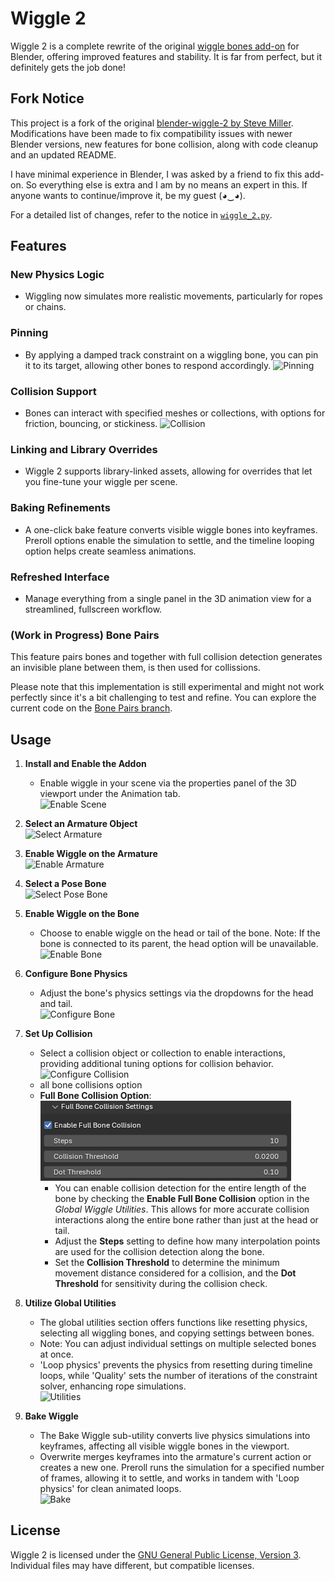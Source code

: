 # Wiggle 2

Wiggle 2 is a complete rewrite of the original [wiggle bones add-on](https://github.com/shteeve3d/blender-wiggle) for Blender, offering improved features and stability. It is far from perfect, but it definitely gets the job done!

## Fork Notice

This project is a fork of the original [blender-wiggle-2 by Steve Miller](https://github.com/shteeve3d/blender-wiggle-2). Modifications have been made to fix compatibility issues with newer Blender versions, new features for bone collision, along with code cleanup and an updated README. 

I have minimal experience in Blender, I was asked by a friend to fix this add-on. So everything else is extra and I am by no means an expert in this. If anyone wants to continue/improve it, be my guest (◕‿◕).

For a detailed list of changes, refer to the notice in [`wiggle_2.py`](./wiggle_2.py).

## Features

### New Physics Logic
- Wiggling now simulates more realistic movements, particularly for ropes or chains.

### Pinning
- By applying a damped track constraint on a wiggling bone, you can pin it to its target, allowing other bones to respond accordingly.
![Pinning](./images/pinning.png?raw=true "Pinning")

### Collision Support
- Bones can interact with specified meshes or collections, with options for friction, bouncing, or stickiness.
![Collision](./images/collision.png?raw=true "Collision")

### Linking and Library Overrides
- Wiggle 2 supports library-linked assets, allowing for overrides that let you fine-tune your wiggle per scene.

### Baking Refinements
- A one-click bake feature converts visible wiggle bones into keyframes. Preroll options enable the simulation to settle, and the timeline looping option helps create seamless animations.

### Refreshed Interface
- Manage everything from a single panel in the 3D animation view for a streamlined, fullscreen workflow.

### (Work in Progress) Bone Pairs
This feature pairs bones and together with full collision detection generates an invisible plane between them, is then used for collissions. 

Please note that this implementation is still experimental and might not work perfectly since it's a bit challenging to test and refine. You can explore the current code on the [Bone Pairs branch](https://github.com/Labhatorian/blender-wiggle-2/tree/bonepairs).

## Usage

1. **Install and Enable the Addon**
   - Enable wiggle in your scene via the properties panel of the 3D viewport under the Animation tab. \
   ![Enable Scene](./images/enable_scene.png?raw=true "Enable Scene")

2. **Select an Armature Object** \
   ![Select Armature](./images/select_armature.png?raw=true "Select Armature")

3. **Enable Wiggle on the Armature** \
   ![Enable Armature](./images/enable_armature.png?raw=true "Enable Armature")

4. **Select a Pose Bone** \
   ![Select Pose Bone](./images/select_pose_bone.png?raw=true "Select Pose Bone")

5. **Enable Wiggle on the Bone**
   - Choose to enable wiggle on the head or tail of the bone. Note: If the bone is connected to its parent, the head option will be unavailable. \
   ![Enable Bone](./images/enable_bone.png?raw=true "Enable Bone")

6. **Configure Bone Physics**
   - Adjust the bone's physics settings via the dropdowns for the head and tail. \
   ![Configure Bone](./images/configure_bone.png?raw=true "Configure Bone")

7. **Set Up Collision**
   - Select a collision object or collection to enable interactions, providing additional tuning options for collision behavior. \
   ![Configure Collision](./images/configure_collision.png?raw=true "Configure Collision")
   - all bone collisions option
   - **Full Bone Collision Option**: \
   ![Full Bone Collision Settings](./images/fullbone_collision.png?raw=true "Configure Full Bone Collision")
     - You can enable collision detection for the entire length of the bone by checking the **Enable Full Bone Collision** option in the _Global Wiggle Utilities_. This allows for more accurate collision interactions along the entire bone rather than just at the head or tail. 
     - Adjust the **Steps** setting to define how many interpolation points are used for the collision detection along the bone.
     - Set the **Collision Threshold** to determine the minimum movement distance considered for a collision, and the **Dot Threshold** for sensitivity during the collision check.

8. **Utilize Global Utilities**
   - The global utilities section offers functions like resetting physics, selecting all wiggling bones, and copying settings between bones. 
   - Note: You can adjust individual settings on multiple selected bones at once. 
   - 'Loop physics' prevents the physics from resetting during timeline loops, while 'Quality' sets the number of iterations of the constraint solver, enhancing rope simulations. \
   ![Utilities](./images/utilities.png?raw=true "Utilities")

9. **Bake Wiggle**
   - The Bake Wiggle sub-utility converts live physics simulations into keyframes, affecting all visible wiggle bones in the viewport. 
   - Overwrite merges keyframes into the armature's current action or creates a new one. Preroll runs the simulation for a specified number of frames, allowing it to settle, and works in tandem with 'Loop physics' for clean animated loops. \
   ![Bake](./images/bake.png?raw=true "Bake")

## License
Wiggle 2 is licensed under the [GNU General Public License, Version 3](./LICENSE). \
Individual files may have different, but compatible licenses.
